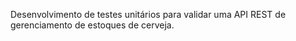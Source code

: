 Desenvolvimento de testes unitários para validar uma API REST de gerenciamento de estoques de cerveja.
